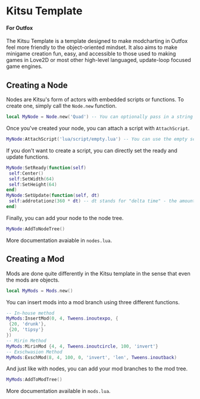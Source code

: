 # Kitsu Template
#### For Outfox
The Kitsu Template is a template designed to make modcharting in Outfox feel more friendly to the object-oriented mindset. It also aims to make minigame creation fun, easy, and accessible to those used to making games in Love2D or most other high-level languaged, update-loop focused game engines.

## Creating a Node
Nodes are Kitsu's form of actors with embedded scripts or functions. To create one, simply call the `Node.new` function.
```lua
local MyNode = Node.new('Quad') -- You can optionally pass in a string for the type, or an entire Outfox-style actor for convenience.
```
Once you've created your node, you can attach a script with `AttachScript`.
```lua
MyNode:AttachScript('lua/script/empty.lua') -- You can use the empty script here for an example of setup
```
If you don't want to create a script, you can directly set the ready and update functions.
```lua
MyNode:SetReady(function(self)
 self:Center()
 self:SetWidth(64)
 self:SetHeight(64)
end)
MyNode:SetUpdate(function(self, dt)
 self:addrotationz(360 * dt) -- dt stands for "delta time" - the amount of seconds since last frame.
end)
```
Finally, you can add your node to the node tree.
```lua
MyNode:AddToNodeTree()
```
More documentation avaiable in `nodes.lua`.

## Creating a Mod
Mods are done quite differently in the Kitsu template in the sense that even the mods are objects.
```lua
local MyMods = Mods.new()
```
You can insert mods into a mod branch using three different functions.
```lua
-- In-house method
MyMods:InsertMod(0, 4, Tweens.inoutexpo, {
 {20, 'drunk'},
 {20, 'tipsy'}
})
-- Mirin Method
MyMods:MirinMod {4, 4, Tweens.inoutcircle, 100, 'invert'}
-- Exschwasion Method
MyMods:ExschMod(8, 4, 100, 0, 'invert', 'len', Tweens.inoutback)
```
And just like with nodes, you can add your mod branches to the mod tree.
```lua
MyMods:AddToModTree()
```
More documentation available in `mods.lua`.
